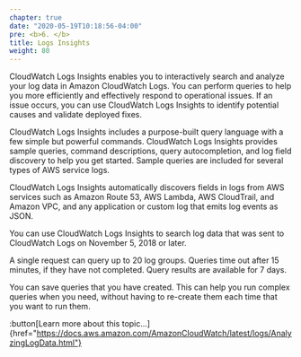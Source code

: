 ```yaml
---
chapter: true
date: "2020-05-19T10:18:56-04:00"
pre: <b>6. </b>
title: Logs Insights
weight: 80
---
```


CloudWatch Logs Insights enables you to interactively search and analyze your log data in Amazon CloudWatch Logs. You can perform queries to help you more efficiently and effectively respond to operational issues. If an issue occurs, you can use CloudWatch Logs Insights to identify potential causes and validate deployed fixes.

CloudWatch Logs Insights includes a purpose-built query language with a few simple but powerful commands. CloudWatch Logs Insights provides sample queries, command descriptions, query autocompletion, and log field discovery to help you get started. Sample queries are included for several types of AWS service logs.

CloudWatch Logs Insights automatically discovers fields in logs from AWS services such as Amazon Route 53, AWS Lambda, AWS CloudTrail, and Amazon VPC, and any application or custom log that emits log events as JSON.

You can use CloudWatch Logs Insights to search log data that was sent to CloudWatch Logs on November 5, 2018 or later.

A single request can query up to 20 log groups. Queries time out after 15 minutes, if they have not completed. Query results are available for 7 days.

You can save queries that you have created. This can help you run complex queries when you need, without having to re-create them each time that you want to run them.


:button[Learn more about this topic...]{href="https://docs.aws.amazon.com/AmazonCloudWatch/latest/logs/AnalyzingLogData.html"}